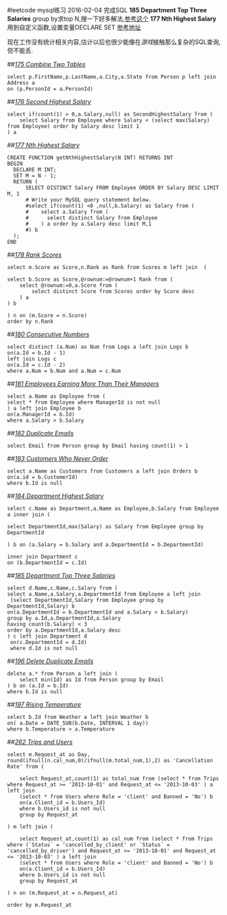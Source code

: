 #leetcode mysql练习
2016-02-04 完成SQL
**185 Department Top Three Salaries** group by求top N,搜一下好多解法,[参考这个](http://blog.csdn.net/acmain_chm/article/details/4126306)
**177 Nth Highest Salary** 用到自定义函数,设置变量DECLARE SET
[参考地址](https://leetcode.com/problemset/database/)

现在工作没有统计相关内容,估计以后也很少能像在*游戏*接触那么复杂的SQL查询,但不能丢.

##[*175 Combine Two Tables*](https://leetcode.com/problems/combine-two-tables/)
```
select p.FirstName,p.LastName,a.City,a.State from Person p left join Address a
on (p.PersonId = a.PersonId)
```

##[*176 Second Highest Salary*](https://leetcode.com/problems/second-highest-salary/)
```
select if(count(1) > 0,a.Salary,null) as SecondHighestSalary from (
    select Salary from Employee where Salary < (select max(Salary) from Employee) order by Salary desc limit 1
) a
```

##[*177 Nth Highest Salary*](https://leetcode.com/problems/nth-highest-salary/)
```
CREATE FUNCTION getNthHighestSalary(N INT) RETURNS INT
BEGIN
  DECLARE M INT;
  SET M = N - 1;
  RETURN (
      SELECT DISTINCT Salary FROM Employee ORDER BY Salary DESC LIMIT M, 1
      # Write your MySQL query statement below.
      #select if(count(1) <0 ,null,b.Salary) as Salary from (
      #    select a.Salary from (
      #      select distinct Salary from Employee
      #    ) a order by a.Salary desc limit M,1
      #) b
  );
END
```

##[*178 Rank Scores*](https://leetcode.com/problems/rank-scores/)
```
select m.Score as Score,n.Rank as Rank from Scores m left join  (

select b.Score as Score,@rownum:=@rownum+1 Rank from (
	select @rownum:=0,a.Score from (
		select distinct Score from Scores order by Score desc
	) a
) b

) n on (m.Score = n.Score)
order by n.Rank
```

##[*180 Consecutive Numbers*](https://leetcode.com/problems/consecutive-numbers/)
```
select distinct (a.Num) as Num from Logs a left join Logs b
on(a.Id = b.Id - 1)
left join Logs c
on(a.Id = c.Id - 2)
where a.Num = b.Num and a.Num = c.Num
```

##[*181 Employees Earning More Than Their Managers*](https://leetcode.com/problems/employees-earning-more-than-their-managers/)
```
select a.Name as Employee from (
select * from Employee where ManagerId is not null
) a left join Employee b
on(a.ManagerId = b.Id)
where a.Salary > b.Salary
```

##[*182 Duplicate Emails*](https://leetcode.com/problems/duplicate-emails/)
```
select Email from Person group by Email having count(1) > 1
```

##[*183 Customers Who Never Order*](https://leetcode.com/problems/customers-who-never-order/)
```
select a.Name as Customers from Customers a left join Orders b
on(a.id = b.CustomerId)
where b.Id is null
```

##[*184 Department Highest Salary*](https://leetcode.com/problems/department-highest-salary/)
```
select c.Name as Department,a.Name as Employee,b.Salary from Employee a inner join (

select DepartmentId,max(Salary) as Salary from Employee group by DepartmentId

) b on (a.Salary = b.Salary and a.DepartmentId = b.DepartmentId)

inner join Department c
on (b.DepartmentId = c.Id)
```

##[*185 Department Top Three Salaries*](https://leetcode.com/problems/department-top-three-salaries/)
```
select d.Name,c.Name,c.Salary from (
select a.Name,a.Salary,a.DepartmentId from Employee a left join
 (select DepartmentId,Salary from Employee group by DepartmentId,Salary) b
on(a.DepartmentId = b.DepartmentId and a.Salary < b.Salary)
group by a.Id,a.DepartmentId,a.Salary
having count(b.Salary) < 3
order by a.DepartmentId,a.Salary desc
) c left join Department d
 on(c.DepartmentId = d.Id)
 where d.Id is not null
```

##[*196 Delete Duplicate Emails*](https://leetcode.com/problems/delete-duplicate-emails/)
```
delete a.* from Person a left join (
    select min(Id) as Id from Person group by Email
) b on (a.Id = b.Id)
where b.Id is null
```

##[*197 Rising Temperature*](https://leetcode.com/problems/rising-temperature/)
```
select b.Id from Weather a left join Weather b
on( a.Date = DATE_SUB(b.Date, INTERVAL 1 day))
where b.Temperature > a.Temperature
```

##[*262 Trips and Users*](https://leetcode.com/problems/trips-and-users/)
```
select m.Request_at as Day, round(ifnull(n.cal_num,0)/ifnull(m.total_num,1),2) as 'Cancellation Rate' from (

	select Request_at,count(1) as total_num from (select * from Trips where Request_at >= '2013-10-01' and Request_at <= '2013-10-03' ) a left join
	(select * from Users where Role = 'client' and Banned = 'No') b
	on(a.Client_id = b.Users_Id)
	where b.Users_id is not null
	group by Request_at

) m left join (

	select Request_at,count(1) as cal_num from (select * from Trips where (`Status` = 'cancelled_by_client' or `Status` = 'cancelled_by_driver') and Request_at >= '2013-10-01' and Request_at <= '2013-10-03' ) a left join
	(select * from Users where Role = 'client' and Banned = 'No') b
	on(a.Client_id = b.Users_Id)
	where b.Users_id is not null
	group by Request_at

) n on (m.Request_at = n.Request_at)

order by m.Request_at
```